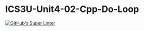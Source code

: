 # ICS3U-Unit4-02-Cpp-Do-Loop

[![GitHub's Super Linter](https://github.com/haokai-li/ICS3U-Unit4-02-Cpp-Do-Loop/workflows/GitHub's%20Super%20Linter/badge.svg)](https://github.com/haokai-li/ICS3U-Unit4-02-Cpp-Do-Loop/actions)
